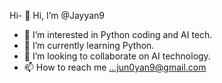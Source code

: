 Hi- 👋 Hi, I’m @Jayyan9
- 👀 I’m interested in Python coding and AI tech.
- 🌱 I’m currently learning Python.
- 💞️ I’m looking to collaborate on AI technology.
- 📫 How to reach me ...jun0yan9@gmail.com

<!---
Jayyan9/Jayyan9 is a ✨ special ✨ repository because its `README.md` (this file) appears on your GitHub profile.
You can click the Preview link to take a look at your changes.
--->
